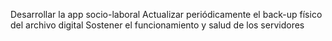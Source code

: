 Desarrollar la app socio-laboral
Actualizar periódicamente el back-up físico del archivo digital
Sostener el funcionamiento y salud de los servidores